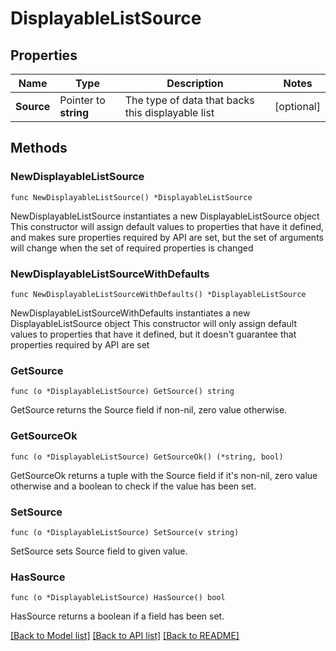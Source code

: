 # DisplayableListSource

## Properties

Name | Type | Description | Notes
------------ | ------------- | ------------- | -------------
**Source** | Pointer to **string** | The type of data that backs this displayable list | [optional] 

## Methods

### NewDisplayableListSource

`func NewDisplayableListSource() *DisplayableListSource`

NewDisplayableListSource instantiates a new DisplayableListSource object
This constructor will assign default values to properties that have it defined,
and makes sure properties required by API are set, but the set of arguments
will change when the set of required properties is changed

### NewDisplayableListSourceWithDefaults

`func NewDisplayableListSourceWithDefaults() *DisplayableListSource`

NewDisplayableListSourceWithDefaults instantiates a new DisplayableListSource object
This constructor will only assign default values to properties that have it defined,
but it doesn't guarantee that properties required by API are set

### GetSource

`func (o *DisplayableListSource) GetSource() string`

GetSource returns the Source field if non-nil, zero value otherwise.

### GetSourceOk

`func (o *DisplayableListSource) GetSourceOk() (*string, bool)`

GetSourceOk returns a tuple with the Source field if it's non-nil, zero value otherwise
and a boolean to check if the value has been set.

### SetSource

`func (o *DisplayableListSource) SetSource(v string)`

SetSource sets Source field to given value.

### HasSource

`func (o *DisplayableListSource) HasSource() bool`

HasSource returns a boolean if a field has been set.


[[Back to Model list]](../README.md#documentation-for-models) [[Back to API list]](../README.md#documentation-for-api-endpoints) [[Back to README]](../README.md)


